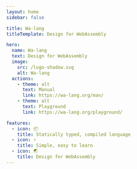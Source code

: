 ```yaml
---
layout: home
sidebar: false

title: Wa-lang
titleTemplate: Design for WebAssembly

hero:
  name: Wa-lang
  text: Design for WebAssembly
  image:
    src: /logo-shadow.svg
    alt: Wa-lang
  actions:
    - theme: alt
      text: Manual
      link: https://wa-lang.org/man/
    - theme: alt
      text: Playground
      link: https://wa-lang.org/playground/

features:
  - icon: 📦
    title: Statically typed, compiled language
  - icon: ⚡️
    title: Simple, easy to learn
  - icon: 🌏
    title: Design for WebAssembly
---
```

